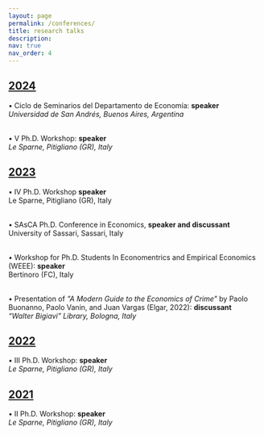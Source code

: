 ```yaml
---
layout: page
permalink: /conferences/
title: research talks
description:
nav: true
nav_order: 4
---
```


<div class="projects">
  <a id="2024" href="javascript:void(0);" onclick="toggleVisibility('2024-content')">
    <h2 class="category"> 2024 </h2>
  </a>
</div>

<!-- 2024 -->
<div id="2024-content" style="display: block;">
  
<p style="margin-bottom: 0;"> <span style="color: var(--global-theme-color);">•</span> Ciclo de Seminarios del Departamento de Economía: <span style="color: var(--global-theme-color);"><b>speaker</b></span> <br> <i>Universidad de San Andrés, Buenos Aires, Argentina</i> </p>

<br>

<p style="margin-bottom: 0;"> <span style="color: var(--global-theme-color);">•</span> &#8548; Ph.D. Workshop: <span style="color: var(--global-theme-color);"><b>speaker</b></span> <br> <i>Le Sparne, Pitigliano (GR), Italy</i> </p>

<!-- end -->

<div class="projects">
  <a id="2023" href="javascript:void(0);" onclick="toggleVisibility('2023-content')">
    <h2 class="category"> 2023 </h2>
  </a>
</div>

<!-- 2023 -->
<div id="2023-content" style="display: block;">

<p style="margin-bottom: 0;"> <span style="color: var(--global-theme-color);">•</span> &#8547; Ph.D. Workshop <span style="color: var(--global-theme-color);"><b>speaker</b></span> <br> Le Sparne, Pitigliano (GR), Italy </p>

<br>

<p style="margin-bottom: 0;"> <span style="color: var(--global-theme-color);">•</span> SAsCA Ph.D. Conference in Economics, <span style="color: var(--global-theme-color);"><b>speaker and discussant</b></span> <br> University of Sassari, Sassari, Italy </p>

<br>

<p style="margin-bottom: 0;"> <span style="color: var(--global-theme-color);">•</span> Workshop for Ph.D. Students In Economentrics and Empirical Economics (WEEE): <span style="color: var(--global-theme-color);"><b>speaker</b></span> <br> Bertinoro (FC), Italy </p>

<br>

<p style="margin-bottom: 0;"> <span style="color: var(--global-theme-color);">•</span> Presentation of <i>"A Modern Guide to the Economics of Crime"</i> by Paolo Buonanno, Paolo Vanin, and Juan Vargas (Elgar, 2022): <span style="color: var(--global-theme-color);"><b>discussant</b></span> <br> <i>“Walter Bigiavi” Library, Bologna, Italy</i> </p>

<!-- end -->

<div class="projects">
  <a id="2022" href="javascript:void(0);" onclick="toggleVisibility('2022-content')">
    <h2 class="category"> 2022 </h2>
  </a>
</div>

<!-- 2022 -->
<div id="2022-content" style="display: block;">

<p style="margin-bottom: 0;"> <span style="color: var(--global-theme-color);">•</span> &#8546; Ph.D. Workshop: <span style="color: var(--global-theme-color);"><b>speaker</b></span> <br> <i>Le Sparne, Pitigliano (GR), Italy</i> </p>

<!-- end -->

<div class="projects">
  <a id="2021" href="javascript:void(0);" onclick="toggleVisibility('2021-content')">
    <h2 class="category"> 2021 </h2>
  </a>
</div>

<!-- 2021 -->
<div id="2021-content" style="display: block;">

<p style="margin-bottom: 0;"> <span style="color: var(--global-theme-color);">•</span> &#8545; Ph.D. Workshop: <span style="color: var(--global-theme-color);"><b>speaker</b></span> <br> <i>Le Sparne, Pitigliano (GR), Italy</i> </p>

<!-- end -->

<!-- Inline script -->
<script>
  function toggleVisibility(id) {
    var content = document.getElementById(id);
    if (content.style.display === "none") {
      content.style.display = "block";
    } else {
      content.style.display = "none";
    }
  }
</script>
